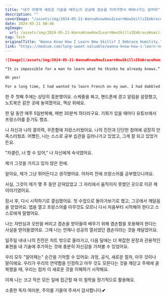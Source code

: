 ```yaml
---
title: "내가 어떻게 새로운 기술을 배우는지 궁금해 겸손을 지켜가면서 배워나가는 걸꺼야"
description: ""
coverImage: "/assets/img/2024-05-21-WannaKnowHowILearnNewSkillsIEmbraceHumility_0.png"
date: 2024-05-21 00:48
ogImage: 
  url: /assets/img/2024-05-21-WannaKnowHowILearnNewSkillsIEmbraceHumility_0.png
tag: Tech
originalTitle: "Wanna Know How I Learn New Skills? I Embrace Humility."
link: "https://medium.com/long-sweet-valuable/wanna-know-how-i-learn-new-skills-i-embrace-humility-71e331e3d9dd"
---
```



```markdown
![Image](/assets/img/2024-05-21-WannaKnowHowILearnNewSkillsIEmbraceHumility_0.png)

“It is impossible for a man to learn what he thinks he already knows.” - Epictetus, Roman Philosopher.

Oh yes!

For a long time, I had wanted to learn French on my own. I had dabbled in it while studying Spanish Language and Spanish Literature at University.
```

<div class="content-ad"></div>

한 주 첫째 주에는 상당히 흥분했어요. 스케줄을 짜고, 핸드폰에 경고 알림을 설정했고, 노트북은 같은 곳에 놓여졌어요, 책상 위에요.

한 달 동안 매주 5일반복해, 매번 30분씩 하더라구요. 기회가 있을 때마다 유튜브에서 프랑스어를 듣기도 했죠.

나 자신과 나의 결의력, 꾸준함에 자랑스러웠어요. 나의 진전과 단단한 참여에 굉장히 만족스러웠죠. 어쨌든, 나는 스스로 공부 습관을 길러나가고 있었고, 그게 잘 되고 있었거든요.

"자클린, 너 할 수 있어," 나 자신에게 속삭였어요.

<div class="content-ad"></div>

제가 그것을 가지고 있지 않은 한에.

알아요, 제가 그냥 뛰어든다고 생각했어요. 어차피 전에 프랑스어를 공부했으니까요.

사실, 그것이 제가 몇 주 동안 갇혀있었고 그 자리에서 움직이지 못했던 곳으로 이끈 제 이야기였어요.

잠시 후, 다시 시작하기로 결심했어요. 첫 수업으로 돌아가보기로 했고, 그곳에서 깨달음을 얻었어요. 앱을 열고 프랑스어를 아무것도 모르니 다시 처음부터 시작해야 한다고 스스로에게 말했어요.

<div class="content-ad"></div>

나는 자만심과 오만을 버리고 겸손을 받아들여 배우기 위해 겸손함을 포용해야 한다는 사실을 받아들였어요. 그때 나는 언제나 성공의 열쇠였던 겸손이라는 것을 깨달았어요.

일주일 내내 나의 진전은 차트 밖으로 올라가고, 다음 달에는 더 복잡한 문장과 관용적인 표현을 내 기술에 추가하는 것에 충분히 자신감을 가져볼 수 있었어요.

우리 모두 "알아채는" 순간을 기억할 수 있어요: 과정, 공식, 새로운 절차, 아무 것이나 말이에요. 우리가 우리의 연약함을 인정하고 아무 것도 모른다는 것을 깨닫고 주체에 굴복했을 때, 우리는 점차 이 새로운 것을 이해하기 시작해요.

이제 나는 크고 작은 모든 일에 접근할 때 이 철학을 정기적으로 활용해요.

<div class="content-ad"></div>

소중한 독자 여러분, 주의를 기울여 주셔서 감사합니다.💕